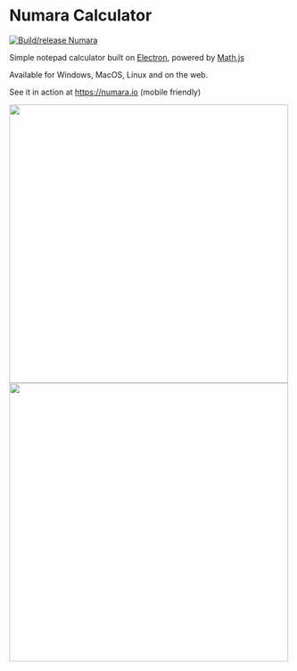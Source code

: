 # Numara Calculator
[![Build/release Numara](https://github.com/bornova/numara-calculator/actions/workflows/build.yml/badge.svg)](https://github.com/bornova/numara-calculator/actions/workflows/build.yml)

Simple notepad calculator built on [Electron](https://github.com/electron/electron), powered by [Math.js](https://github.com/josdejong/mathjs)

Available for Windows, MacOS, Linux and on the web.

See it in action at https://numara.io (mobile friendly)

<img src="http://numara.io/assets/numara-light.png" width="500">
<img src="http://numara.io/assets/numara-dark.png" width="500">

